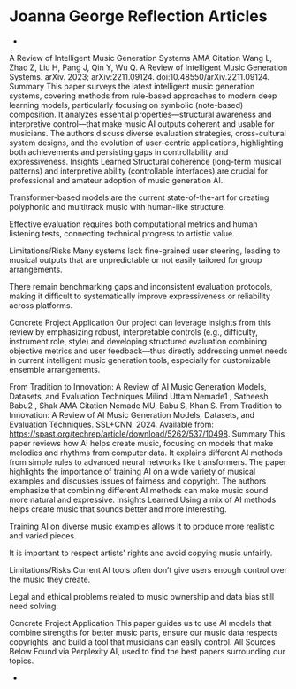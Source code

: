 
# Joanna George Reflection Articles

*
A Review of Intelligent Music Generation Systems
AMA Citation
Wang L, Zhao Z, Liu H, Pang J, Qin Y, Wu Q. A Review of Intelligent Music Generation Systems. arXiv. 2023; arXiv:2211.09124. doi:10.48550/arXiv.2211.09124.
Summary
This paper surveys the latest intelligent music generation systems, covering methods from rule-based approaches to modern deep learning models, particularly focusing on symbolic (note-based) composition. It analyzes essential properties—structural awareness and interpretive control—that make music AI outputs coherent and usable for musicians. The authors discuss diverse evaluation strategies, cross-cultural system designs, and the evolution of user-centric applications, highlighting both achievements and persisting gaps in controllability and expressiveness.
Insights Learned
Structural coherence (long-term musical patterns) and interpretive ability (controllable interfaces) are crucial for professional and amateur adoption of music generation AI.


Transformer-based models are the current state-of-the-art for creating polyphonic and multitrack music with human-like structure.


Effective evaluation requires both computational metrics and human listening tests, connecting technical progress to artistic value.


Limitations/Risks
Many systems lack fine-grained user steering, leading to musical outputs that are unpredictable or not easily tailored for group arrangements.


There remain benchmarking gaps and inconsistent evaluation protocols, making it difficult to systematically improve expressiveness or reliability across platforms.


Concrete Project Application
Our project can leverage insights from this review by emphasizing robust, interpretable controls (e.g., difficulty, instrument role, style) and developing structured evaluation combining objective metrics and user feedback—thus directly addressing unmet needs in current intelligent music generation tools, especially for customizable ensemble arrangements.


From Tradition to Innovation: A Review of AI Music Generation Models, Datasets, and Evaluation Techniques Milind Uttam Nemade1 , Satheesh Babu2 , Shak
AMA Citation
Nemade MU, Babu S, Khan S. From Tradition to Innovation: A Review of AI Music Generation Models, Datasets, and Evaluation Techniques. SSL+CNN. 2024. Available from: https://spast.org/techrep/article/download/5262/537/10498.
Summary
This paper reviews how AI helps create music, focusing on models that make melodies and rhythms from computer data. It explains different AI methods from simple rules to advanced neural networks like transformers. The paper highlights the importance of training AI on a wide variety of musical examples and discusses issues of fairness and copyright. The authors emphasize that combining different AI methods can make music sound more natural and expressive.
Insights Learned
Using a mix of AI methods helps create music that sounds better and more interesting.


Training AI on diverse music examples allows it to produce more realistic and varied pieces.


It is important to respect artists' rights and avoid copying music unfairly.


 Limitations/Risks
Current AI tools often don’t give users enough control over the music they create.


Legal and ethical problems related to music ownership and data bias still need solving.


Concrete Project Application
This paper guides us to use AI models that combine strengths for better music parts, ensure our music data respects copyrights, and build a tool that musicians can easily control.
All Sources Below Found via Perplexity AI, used to find the best papers surrounding our topics.

*
